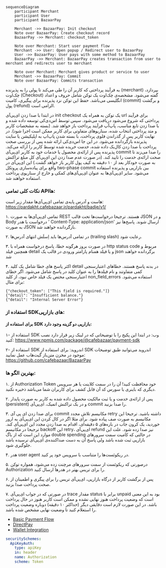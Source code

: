 ```mermaid
sequenceDiagram
    participant Merchant
    participant User
    participant BazaarPay

    Merchant ->> BazaarPay: Init checkout
    Note over BazaarPay: Create checkout record
    BazaarPay ->> Merchant: checkout_token

    Note over Merchant: Start user payment flow
    Merchant ->> User: Open popup / Redirect user to BazaarPay
    User ->> BazaarPay: User pays with some method to BazaarPay
    BazaarPay ->> Merchant: BazaarPay creates transaction from user to merchant and redirects user to merchant

    Note over Merchant: Merchant gives product or service to user
    Merchant ->> BazaarPay: Commit
    Note over BazaarPay: Commits transaction
```

به فرآیند پرداختی که کاربر آن را طی می‌کند تا پولی را به پذیرنده (merchant) بپردازد، چک‌اوت (Checkout) گفته می‌شود.
مشخصه‌ی چک‌اوت یک توکن شامل حروف و اعداد انگلیسی می‌باشد. حفظ این توکن نزد پذیرنده برای پیگیری، کامیت (commit) و برگشت
پول (refund) الزامی است.

در ابتدا با صدا زدن ای‌پی‌آی init checkout یک توکن به همراه یک url برای فرآیند پرداختی که شروع می‌شود دریافت می‌شود. سپس
توسط اس‌دی‌کی توسعه داده شده و با صدا زدن تابع مناسب، پاپ‌آپ فرآیند پرداخت باز خواهد شد. (بسته به مشخصات کاربر و متد
پرداختی انتخاب شده، سناریوهای متفاوتی برای کاربر ممکن است اجرا شود). در نهایت کاربر پس از گذراندن فلوی پرداخت، با بسته
شدن پاپ‌اپ به اپلیکیشن یا سایت پذیرنده بازگردانده می‌شود. در این جا اس‌دی‌کی ارائه شده پس از بررسی صحت پرداخت با صدا زدن
کال‌بک داده شده، خدمت خریده شده توسط کاربر را ارائه می‌کند. پذیرنده پس از ارائه‌ی محصول یا خدمات خود به کاربر ای‌پی‌آی
commit را صدا می‌زند تا صحت ارائه‌ی خدمت را تایید کند. (در صورت عدم صدا زدن این ای‌پی‌آی کل مبلغ تراکنش به صورت خودکار
بعد از ۱۰ دقیقه به کیف پول کاربر باز خواهد گشت.) این ای‌پی‌آی در واقع برای پیاده‌سازی پروتکل two-phase commit بین
بازارپی و پذیرنده استفاده می‌شود.
سایر ای‌پی‌آی‌ها به عنوان ای‌پی‌آی‌های کمکی و خارج از سناریوی پرداخت استفاده خواهند شد.

### نکات کلی تمامی APIها:

هاست و آدرس پایه‌ی تمامی ای‌پی‌آی‌ها مقدار زیر است:
https://pardakht.cafebazaar.ir/pardakht/badje/v1/

۱. تمامی ای‌پی‌آی‌ها به صورت REST هستند. ترجیحا درخواست‌ها تحت قالب JSON و در Body درخواست با هدر  '
Content-Type: application/json' ارسال شوند. پاسخ‌ها نیز به صورت JSON بازگردانده خواهند شد.

۲. در تمامی آدرس‌ها باید اِسلَش انتهای آدرس‌ها (trailing slash) رعایت شود.

۳. در صورت بروز هرگونه خطا، پاسخ درخواست همراه با http status code مربوط و همچنین فیلد detail و یا فیلد همنام پارامتر
ورودی در قالب یک json برگردانده خواهند شد

۴. اکثر پاسخ های خطا شامل یک کلید detail در بدنه پاسخ هستند. خطاهای اعتبارسنجی کمی متفاوتند و نام فیلدها را به عنوان
کلید در پاسخ شامل می‌شود. اگر خطای اعتبارسنجی مختص یک فیلد خاص نبود، از کلید non_field_errors استفاده می‌شود. برای
مثال:

```
{"checkout_token": ["This field is required."]}
{"detail": "Insufficient balance."}
{"detail": "Internal Server Error"}
```

### استفاده از SDKهای بازارپی:

#### برای استفاده از SDK بازارپی دو گزینه وجود دارد:

۱- استفاده از SDK وب:
در ابتدا این پکیج را با توضیحاتی که در لینک زیر قرار دارد نصب کنید:
https://www.npmjs.com/package/@cafebazaar/payment-sdk

۲- استفاده از SDK اندروید:
برای استفاده از SDK اندروید می‌توانید طبق توضیحات موجود در مخزن متن‌باز گیت‌هاب عمل نمایید:
https://github.com/cafebazaar/BazaarPay

### بهترین الگو ها:

۱. از Authorization Token خود محافظت کنید! آن را در سمت کلاینت یا هر سرویس دیگری که باینری یا سورس کد آن قابل کشف برای
کاربران شما می‌باشد ذخیره نکنید.

۲. پس از ارائه‌ی خدمت و یا ثبت مالکیت محصول داده شده به کاربر به صورت پایدار (persistent) و در یک تراکنش اتمیک، ای‌پی‌آی
commit را صدا بزنید.

۳. برای صدا زدن ای پی آی commit مکانیسم تلاش مجدد retry داشته باشید. ترجیحا این مکانیسم به صورت صف پیاده شود. برای مثلا
اگر در کال کردن این ای‌پی‌آی به ارور خوردید، یک کرون جاب در بازه‌های ۵ دقیقه‌ای، اقدام به صدا زدن مجدد این ای‌پی‌آی کند.
ترجیحا در مکانیسم backoff این retry، ای‌پی‌آی refund نیز صدا زده شود. علت این موارد این است که از باگ double spending در
حالتی که کامیت سمت سرورهای بازارپی ثبت شده باشد ولی پاسخ آن به دست صداکننده‌ی ای‌پی‌آی نرسیده باشد جلوگیری شود.

۴. هدر user agent در ریکوئست‌ها را متناسب با سرویس خود پر کنید.

۵. درصورتی که ریکوئست از سمت سرورهای مرچنت زده می‌شود، همواره توکن Authorization را برای تریس بهتر در هدرها ارسال کنید.

۶. پس از برگشت کاربر از درگاه بازارپی، ای‌پی‌آی تریس را برای پیگری و اطمینان از صحت پرداخت صدا بزنید.

۷. در صورتی که در جواب ای‌پی‌آی trace مقدار status برابر با unpaid بود به این معنی است که وضعیت پرداخت هنوز نهایی نشده و
ممکن است کاربر هنوز در حال پرداخت باشد. در این صورت لازم است دقایقی دیگر (حداکثر ۱۰ دقیقه) دوباره وضعیت پرداخت را
استعلام کنید تا وضعیت نهایی مشخص شده باشد.

- [Basic Payment Flow](./Payment.md)
- [DirectPay](./DirectPay.md)
- [Wallet Integration](./Wallet.md)

```yaml
securitySchemes:
  ApiKeyAuth:
    type: apiKey
    in: header
    name: Authorization
    scheme: Token
```

